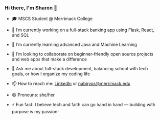 ### Hi there, I'm Sharon 👋

- 🎓 MSCS Student @ Merrimack College

- 🔭 I’m currently working on a full-stack banking app using Flask, React, and SQL  
- 🌱 I’m currently learning advanced Java and Machine Learning
- 👯 I’m looking to collaborate on beginner-friendly open source projects and web apps that make a difference   
- 💬 Ask me about full-stack development, balancing school with tech goals, or how I organize my coding life  
- 📫 How to reach me: [LinkedIn](https://www.linkedin.com/in/sharonnabiryo) or nabiryos@merrimack.edu  
- 😄 Pronouns: she/her  
- ⚡ Fun fact: I believe tech and faith can go hand in hand — building with purpose is my passion!

